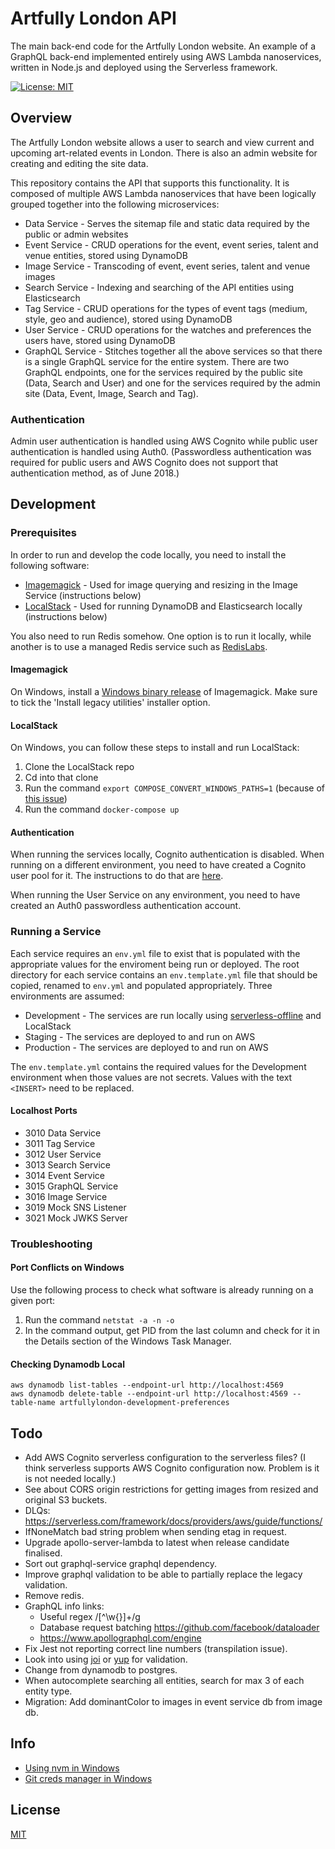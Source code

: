 # Artfully London API

The main back-end code for the Artfully London website. An example of a GraphQL back-end implemented entirely using AWS Lambda nanoservices, written in Node.js and deployed using the Serverless framework.

[![License: MIT](https://img.shields.io/badge/License-MIT-yellow.svg)](https://opensource.org/licenses/MIT)

## Overview

The Artfully London website allows a user to search and view current and upcoming art-related events in London. There is also an admin website for creating and editing the site data.

This repository contains the API that supports this functionality. It is composed of multiple AWS Lambda nanoservices that have been logically grouped together into the following microservices:

- Data Service - Serves the sitemap file and static data required by the public or admin websites
- Event Service - CRUD operations for the event, event series, talent and venue entities, stored using DynamoDB
- Image Service - Transcoding of event, event series, talent and venue images
- Search Service - Indexing and searching of the API entities using Elasticsearch
- Tag Service - CRUD operations for the types of event tags (medium, style, geo and audience), stored using DynamoDB
- User Service - CRUD operations for the watches and preferences the users have, stored using DynamoDB
- GraphQL Service - Stitches together all the above services so that there is a single GraphQL service for the entire system. There are two GraphQL endpoints, one for the services required by the public site (Data, Search and User) and one for the services required by the admin site (Data, Event, Image, Search and Tag).

### Authentication

Admin user authentication is handled using AWS Cognito while public user authentication is handled using Auth0. (Passwordless authentication was required for public users and AWS Cognito does not support that authentication method, as of June 2018.)

## Development

### Prerequisites

In order to run and develop the code locally, you need to install the following software:

- [Imagemagick](https://www.imagemagick.org/script/index.php) - Used for image querying and resizing in the Image Service (instructions below)
- [LocalStack](https://localstack.cloud/) - Used for running DynamoDB and Elasticsearch locally (instructions below)

You also need to run Redis somehow. One option is to run it locally, while another is to use a managed Redis service such as [RedisLabs](https://redislabs.com/).

#### Imagemagick

On Windows, install a [Windows binary release](https://www.imagemagick.org/script/download.php) of Imagemagick. Make sure to tick the 'Install legacy utilities' installer option.

#### LocalStack

On Windows, you can follow these steps to install and run LocalStack:

1.  Clone the LocalStack repo
1.  Cd into that clone
1.  Run the command `export COMPOSE_CONVERT_WINDOWS_PATHS=1` (because of [this issue](https://github.com/docker/for-win/issues/1829))
1.  Run the command `docker-compose up`

#### Authentication

When running the services locally, Cognito authentication is disabled. When running on a different environment, you need to have created a Cognito user pool for it. The instructions to do that are [here](https://stackoverflow.com/a/45253010).

When running the User Service on any environment, you need to have created an Auth0 passwordless authentication account.

### Running a Service

Each service requires an `env.yml` file to exist that is populated with the appropriate values for the enviroment being run or deployed. The root directory for each service contains an `env.template.yml` file that should be copied, renamed to `env.yml` and populated appropriately. Three environments are assumed:

- Development - The services are run locally using [serverless-offline](https://github.com/dherault/serverless-offline) and LocalStack
- Staging - The services are deployed to and run on AWS
- Production - The services are deployed to and run on AWS

The `env.template.yml` contains the required values for the Development environment when those values are not secrets. Values with the text `<INSERT>` need to be replaced.

#### Localhost Ports

- 3010 Data Service
- 3011 Tag Service
- 3012 User Service
- 3013 Search Service
- 3014 Event Service
- 3015 GraphQL Service
- 3016 Image Service
- 3019 Mock SNS Listener
- 3021 Mock JWKS Server

### Troubleshooting

#### Port Conflicts on Windows

Use the following process to check what software is already running on a given port:

1.  Run the command `netstat -a -n -o`
1.  In the command output, get PID from the last column and check for it in the Details section of the Windows Task Manager.

#### Checking Dynamodb Local

```
aws dynamodb list-tables --endpoint-url http://localhost:4569
aws dynamodb delete-table --endpoint-url http://localhost:4569 --table-name artfullylondon-development-preferences
```

## Todo

- Add AWS Cognito serverless configuration to the serverless files? (I think serverless supports AWS Cognito configuration now. Problem is it is not needed locally.)
- See about CORS origin restrictions for getting images from resized and original S3 buckets.
- DLQs: https://serverless.com/framework/docs/providers/aws/guide/functions/
- IfNoneMatch bad string problem when sending etag in request.
- Upgrade apollo-server-lambda to latest when release candidate finalised.
- Sort out graphql-service graphql dependency.
- Improve graphql validation to be able to partially replace the legacy validation.
- Remove redis.
- GraphQL info links:
  - Useful regex /[^\w{}]+/g
  - Database request batching https://github.com/facebook/dataloader
  - https://www.apollographql.com/engine
- Fix Jest not reporting correct line numbers (transpilation issue).
- Look into using [joi](https://github.com/hapijs/joi) or [yup](https://www.npmjs.com/package/yup) for validation.
- Change from dynamodb to postgres.
- When autocomplete searching all entities, search for max 3 of each entity type.
- Migration: Add dominantColor to images in event service db from image db.

## Info

- [Using nvm in Windows](https://github.com/coreybutler/nvm-windows)
- [Git creds manager in Windows](https://github.com/Microsoft/Git-Credential-Manager-for-Windows)

## License

[MIT](LICENSE)
